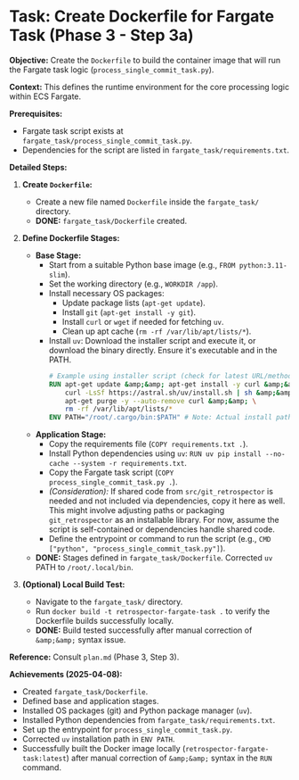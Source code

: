 # Task: Create Dockerfile for Fargate Task (Phase 3 - Step 3a)

**Objective:** Create the `Dockerfile` to build the container image that will run the Fargate task logic (`process_single_commit_task.py`).

**Context:** This defines the runtime environment for the core processing logic within ECS Fargate.

**Prerequisites:**
*   Fargate task script exists at `fargate_task/process_single_commit_task.py`.
*   Dependencies for the script are listed in `fargate_task/requirements.txt`.

**Detailed Steps:**

1.  **Create `Dockerfile`:**
    *   Create a new file named `Dockerfile` inside the `fargate_task/` directory.
    *   **DONE:** `fargate_task/Dockerfile` created.

2.  **Define Dockerfile Stages:**
    *   **Base Stage:**
        *   Start from a suitable Python base image (e.g., `FROM python:3.11-slim`).
        *   Set the working directory (e.g., `WORKDIR /app`).
        *   Install necessary OS packages:
            *   Update package lists (`apt-get update`).
            *   Install `git` (`apt-get install -y git`).
            *   Install `curl` or `wget` if needed for fetching `uv`.
            *   Clean up apt cache (`rm -rf /var/lib/apt/lists/*`).
        *   Install `uv`: Download the installer script and execute it, or download the binary directly. Ensure it's executable and in the PATH.
            ```dockerfile
            # Example using installer script (check for latest URL/method)
            RUN apt-get update &amp;&amp; apt-get install -y curl &amp;&amp; \
                curl -LsSf https://astral.sh/uv/install.sh | sh &amp;&amp; \
                apt-get purge -y --auto-remove curl &amp;&amp; \
                rm -rf /var/lib/apt/lists/*
            ENV PATH="/root/.cargo/bin:$PATH" # Note: Actual install path was /root/.local/bin
            ```
    *   **Application Stage:**
        *   Copy the requirements file (`COPY requirements.txt .`).
        *   Install Python dependencies using `uv`: `RUN uv pip install --no-cache --system -r requirements.txt`.
        *   Copy the Fargate task script (`COPY process_single_commit_task.py .`).
        *   *(Consideration):* If shared code from `src/git_retrospector` is needed and not included via dependencies, copy it here as well. This might involve adjusting paths or packaging `git_retrospector` as an installable library. For now, assume the script is self-contained or dependencies handle shared code.
        *   Define the entrypoint or command to run the script (e.g., `CMD ["python", "process_single_commit_task.py"]`).
    *   **DONE:** Stages defined in `fargate_task/Dockerfile`. Corrected `uv` PATH to `/root/.local/bin`.

3.  **(Optional) Local Build Test:**
    *   Navigate to the `fargate_task/` directory.
    *   Run `docker build -t retrospector-fargate-task .` to verify the Dockerfile builds successfully locally.
    *   **DONE:** Build tested successfully after manual correction of `&amp;&amp;` syntax issue.

**Reference:** Consult `plan.md` (Phase 3, Step 3).

**Achievements (2025-04-08):**
*   Created `fargate_task/Dockerfile`.
*   Defined base and application stages.
*   Installed OS packages (git) and Python package manager (`uv`).
*   Installed Python dependencies from `fargate_task/requirements.txt`.
*   Set up the entrypoint for `process_single_commit_task.py`.
*   Corrected `uv` installation path in `ENV PATH`.
*   Successfully built the Docker image locally (`retrospector-fargate-task:latest`) after manual correction of `&amp;&amp;` syntax in the `RUN` command.
